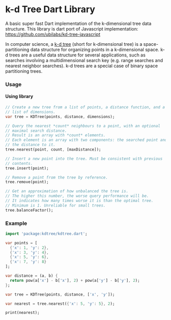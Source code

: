 # k-d Tree Dart Library

A basic super fast Dart implementation of the k-dimensional tree data structure.
This library is dart port of Javascript implementation: https://github.com/ubilabs/kd-tree-javascript

In computer science, a [k-d tree](https://en.wikipedia.org/wiki/K-d_tree) (short for k-dimensional tree) is a space-partitioning data structure for organizing points in a k-dimensional space. k-d trees are a useful data structure for several applications, such as searches involving a multidimensional search key (e.g. range searches and nearest neighbor searches). k-d trees are a special case of binary space partitioning trees.

### Usage

#### Using library
```dart
// Create a new tree from a list of points, a distance function, and a
// list of dimensions.
var tree = KDTree(points, distance, dimensions);

// Query the nearest *count* neighbours to a point, with an optional
// maximal search distance.
// Result is an array with *count* elements.
// Each element is an array with two components: the searched point and
// the distance to it.
tree.nearest(point, count, [maxDistance]);

// Insert a new point into the tree. Must be consistent with previous
// contents.
tree.insert(point);

// Remove a point from the tree by reference.
tree.remove(point);

// Get an approximation of how unbalanced the tree is.
// The higher this number, the worse query performance will be.
// It indicates how many times worse it is than the optimal tree.
// Minimum is 1. Unreliable for small trees.
tree.balanceFactor();
```

### Example

```dart
import 'package:kdtree/kdtree.dart';

var points = [
  {'x': 1, 'y': 2},
  {'x': 3, 'y': 4},
  {'x': 5, 'y': 6},
  {'x': 7, 'y': 8}
];

var distance = (a, b) {
  return pow(a['x'] - b['x'], 2) + pow(a['y'] - b['y'], 2);
};

var tree = KDTree(points, distance, ['x', 'y']);

var nearest = tree.nearest({'x': 5, 'y': 5}, 2);

print(nearest);
```